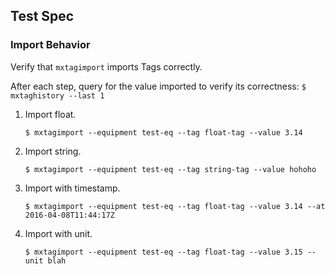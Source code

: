 ## Test Spec

### Import Behavior

Verify that `mxtagimport` imports Tags correctly.

After each step, query for the value imported to verify its correctness:
    ```
    $ mxtaghistory --last 1
    ```

1. Import float.
    ```
    $ mxtagimport --equipment test-eq --tag float-tag --value 3.14
    ```

2. Import string.
    ```
    $ mxtagimport --equipment test-eq --tag string-tag --value hohoho
    ```

3. Import with timestamp.
    ```
    $ mxtagimport --equipment test-eq --tag float-tag --value 3.14 --at 2016-04-08T11:44:17Z
    ```

4. Import with unit.
    ```
    $ mxtagimport --equipment test-eq --tag float-tag --value 3.15 --unit blah
    ```
